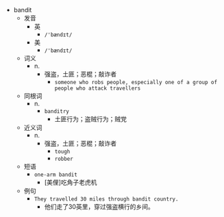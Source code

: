- bandit
  - 发音
    - 英
      - `/'bændɪt/`
    - 美
      - `/'bændɪt/`
  - 词义
    - n.
      - 强盗，土匪；恶棍；敲诈者
        - `someone who robs people, especially one of a group of people who attack travellers`
  - 同根词
    - n.
      - `banditry`
        - 土匪行为；盗贼行为；贼党
  - 近义词
    - n.
      - 强盗，土匪；恶棍；敲诈者
        - `tough`
        - `robber`
  - 短语
    - `one-arm bandit`
      - [美俚]吃角子老虎机 
  - 例句
    - `They travelled 30 miles through bandit country.`
      - 他们走了30英里，穿过强盗横行的乡间。

